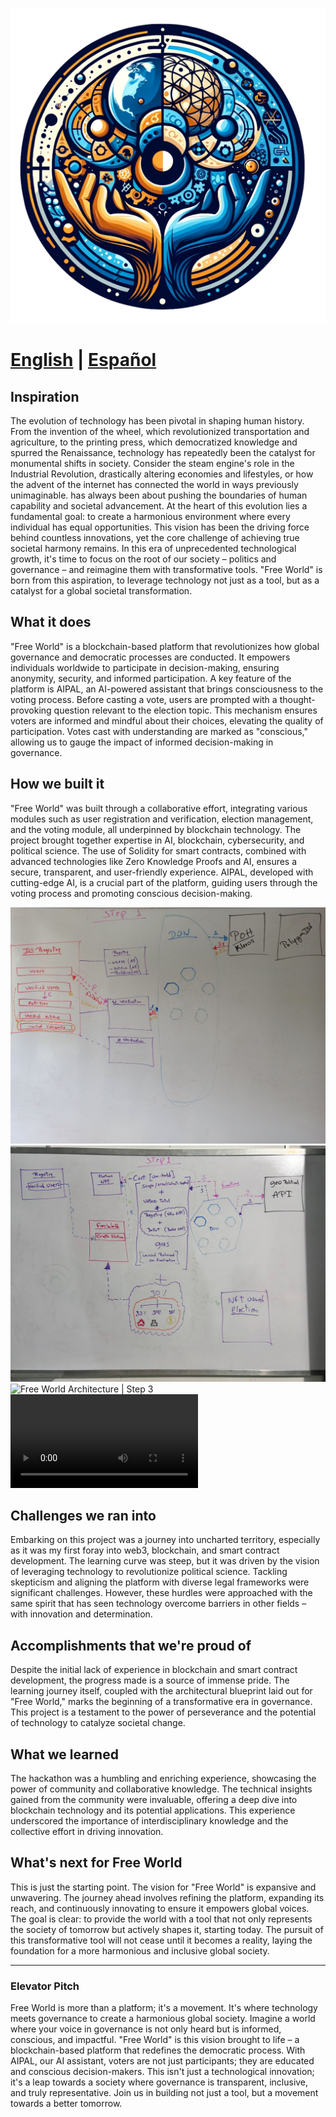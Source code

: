 ![Free World Logo](./logo.png?raw=true)
# [English](README.md) | [Español](README.es.md)

## Inspiration

The evolution of technology has been pivotal in shaping human history. From the invention of the wheel, which revolutionized transportation and agriculture, to the printing press, which democratized knowledge and spurred the Renaissance, technology has repeatedly been the catalyst for monumental shifts in society. Consider the steam engine's role in the Industrial Revolution, drastically altering economies and lifestyles, or how the advent of the internet has connected the world in ways previously unimaginable. has always been about pushing the boundaries of human capability and societal advancement. At the heart of this evolution lies a fundamental goal: to create a harmonious environment where every individual has equal opportunities. This vision has been the driving force behind countless innovations, yet the core challenge of achieving true societal harmony remains. In this era of unprecedented technological growth, it's time to focus on the root of our society – politics and governance – and reimagine them with transformative tools. "Free World" is born from this aspiration, to leverage technology not just as a tool, but as a catalyst for a global societal transformation.

## What it does

"Free World" is a blockchain-based platform that revolutionizes how global governance and democratic processes are conducted. It empowers individuals worldwide to participate in decision-making, ensuring anonymity, security, and informed participation. A key feature of the platform is AIPAL, an AI-powered assistant that brings consciousness to the voting process. Before casting a vote, users are prompted with a thought-provoking question relevant to the election topic. This mechanism ensures voters are informed and mindful about their choices, elevating the quality of participation. Votes cast with understanding are marked as "conscious," allowing us to gauge the impact of informed decision-making in governance.

## How we built it

"Free World" was built through a collaborative effort, integrating various modules such as user registration and verification, election management, and the voting module, all underpinned by blockchain technology. The project brought together expertise in AI, blockchain, cybersecurity, and political science. The use of Solidity for smart contracts, combined with advanced technologies like Zero Knowledge Proofs and AI, ensures a secure, transparent, and user-friendly experience. AIPAL, developed with cutting-edge AI, is a crucial part of the platform, guiding users through the voting process and promoting conscious decision-making.

![Free World Architecture | Step 1](architecture/step_1.jpg?raw=true)
![Free World Architecture | Step 2](architecture/step_2.jpg?raw=true)
![Free World Architecture | Step 3](architecture/step_3.jpg?raw=true)
![Free World Architecture | Step 3 (Explanation)](architecture/step_3.mp4?raw=true)

## Challenges we ran into

Embarking on this project was a journey into uncharted territory, especially as it was my first foray into web3, blockchain, and smart contract development. The learning curve was steep, but it was driven by the vision of leveraging technology to revolutionize political science. Tackling skepticism and aligning the platform with diverse legal frameworks were significant challenges. However, these hurdles were approached with the same spirit that has seen technology overcome barriers in other fields – with innovation and determination.

## Accomplishments that we're proud of

Despite the initial lack of experience in blockchain and smart contract development, the progress made is a source of immense pride. The learning journey itself, coupled with the architectural blueprint laid out for "Free World," marks the beginning of a transformative era in governance. This project is a testament to the power of perseverance and the potential of technology to catalyze societal change.

## What we learned

The hackathon was a humbling and enriching experience, showcasing the power of community and collaborative knowledge. The technical insights gained from the community were invaluable, offering a deep dive into blockchain technology and its potential applications. This experience underscored the importance of interdisciplinary knowledge and the collective effort in driving innovation.

## What's next for Free World

This is just the starting point. The vision for "Free World" is expansive and unwavering. The journey ahead involves refining the platform, expanding its reach, and continuously innovating to ensure it empowers global voices. The goal is clear: to provide the world with a tool that not only represents the society of tomorrow but actively shapes it, starting today. The pursuit of this transformative tool will not cease until it becomes a reality, laying the foundation for a more harmonious and inclusive global society.

---

### Elevator Pitch
Free World is more than a platform; it's a movement. It's where technology meets governance to create a harmonious global society. Imagine a world where your voice in governance is not only heard but is informed, conscious, and impactful. "Free World" is this vision brought to life – a blockchain-based platform that redefines the democratic process. With AIPAL, our AI assistant, voters are not just participants; they are educated and conscious decision-makers. This isn't just a technological innovation; it's a leap towards a society where governance is transparent, inclusive, and truly representative. Join us in building not just a tool, but a movement towards a better tomorrow.